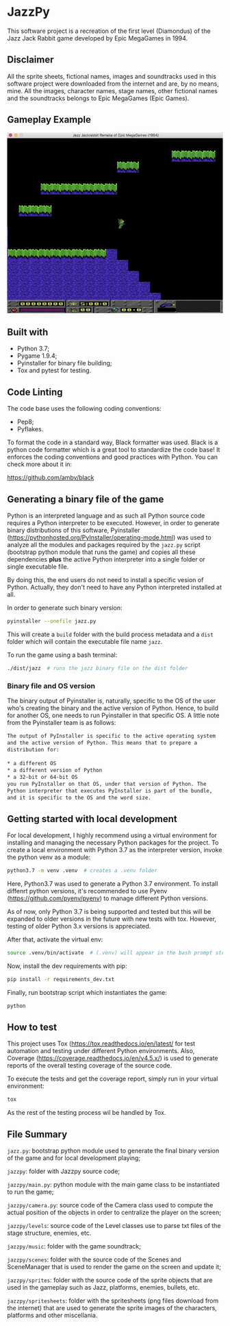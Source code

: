 # JazzPy

This software project is a recreation of the first level (Diamondus) of the Jazz Jack Rabbit game developed by Epic MegaGames in 1994.

## Disclaimer

All the sprite sheets, fictional names, images and soundtracks used in this software project were downloaded from the internet
and are, by no means, mine. All the images, character names, stage names, other fictional names and the soundtracks belongs 
to Epic MegaGames (Epic Games).

## Gameplay Example

![alt-text](/docs/jazz_play.gif)

## Built with

* Python 3.7;
* Pygame 1.9.4;
* Pyinstaller for binary file building;
* Tox and pytest for testing.

## Code Linting

The code base uses the following coding conventions:

* Pep8;
* Pyflakes.

To format the code in a standard way, Black formatter was used. Black is a python code formatter which is a great tool to standardize the code base! It enforces the coding conventions and good practices with Python. You can check more about it in:

https://github.com/ambv/black

## Generating a binary file of the game

Python is an interpreted language and as such all Python source code requires a Python interpreter to be executed. However, in order to generate binary distributions of this software, Pyinstaller (https://pythonhosted.org/PyInstaller/operating-mode.html) was used to analyze all the modules
and packages required by the ```jazz.py``` script (bootstrap python module that runs the game) and copies all these dependencies **plus** the active Python interpreter into a single folder or single executable file.

By doing this, the end users do not need to install a specific vesion of Python. Actually, they don't need to have any Python interpreted 
installed at all.

In order to generate such binary version:

```bash
pyinstaller --onefile jazz.py
```

This will create a ```build``` folder with the build process metadata and a ```dist``` folder which will contain the executable file name
```jazz```.

To run the game using a bash terminal:

```bash
./dist/jazz  # runs the jazz binary file on the dist folder
```

### Binary file and OS version

The binary output of Pyinstaller is, naturally, specific to the OS of the user who's creating the binary and the active version of Python. Hence, to build for another OS, one needs to run Pyinstaller in that specific OS. A little note from the Pyinstaller team is as follows:

```
The output of PyInstaller is specific to the active operating system and the active version of Python. This means that to prepare a distribution for:

* a different OS
* a different version of Python
* a 32-bit or 64-bit OS
you run PyInstaller on that OS, under that version of Python. The Python interpreter that executes PyInstaller is part of the bundle, and it is specific to the OS and the word size.
```

## Getting started with local development

For local development, I highly recommend using a virtual environment for installing and managing the necessary Python packages for the
project. To create a local environment with Python 3.7 as the interpreter version, invoke the python venv as a module:

```bash
python3.7 -m venv .venv  # creates a .venv folder
```

Here, Python3.7 was used to generate a Python 3.7 environment. To install diffenrt python versions, it's recommended to use Pyenv (https://github.com/pyenv/pyenv) to manage different Python versions.

As of now, only Python 3.7 is being supported and tested but this will be expanded to older versions in the future with new tests
with tox. However, testing of older Python 3.x versions is appreciated.

After that, activate the virtual env:

```bash
source .venv/bin/activate  # (.venv) will appear in the bash prompt string indicating the venv is on
```

Now, install the dev requirements with pip:

```bash
pip install -r requirements_dev.txt
```

Finally, run bootstrap script which instantiates the game:

```bash
python 
```

## How to test

This project uses Tox (https://tox.readthedocs.io/en/latest/ for test automation and testing under different Python environments. Also,
Coverage (https://coverage.readthedocs.io/en/v4.5.x/) is used to generate reports of the overall testing coverage of the source code.

To execute the tests and get the coverage report, simply run in your virtual environment:

```bash
tox
```

As the rest of the testing process wil be handled by Tox.

## File Summary

```jazz.py```: bootstrap python module used to generate the final binary version of the game and for local development playing;

```jazzpy```: folder with Jazzpy source code;

```jazzpy/main.py```: python module with the main game class to be instantiated to run the game;

```jazzpy/camera.py```: source code of the Camera class used to compute the actual position of the objects in order to centralize the player on the screen;

```jazzpy/levels```: source code of the Level classes use to parse txt files of the stage structure, enemies, etc.

```jazzpy/music```:  folder with the game soundtrack;

```jazzpy/scenes```:  folder with the source code of the Scenes and SceneManager that is used to render the game on the screen and update it;

```jazzpy/sprites```:  folder with the source code of the sprite objects that are used in the gameplay such as Jazz, platforms, enemies, bullets, etc.

```jazzpy/spritesheets```:  folder with the spritesheets (png files download from the internet) that are used to generate the sprite images of the characters, platforms and other miscellania.